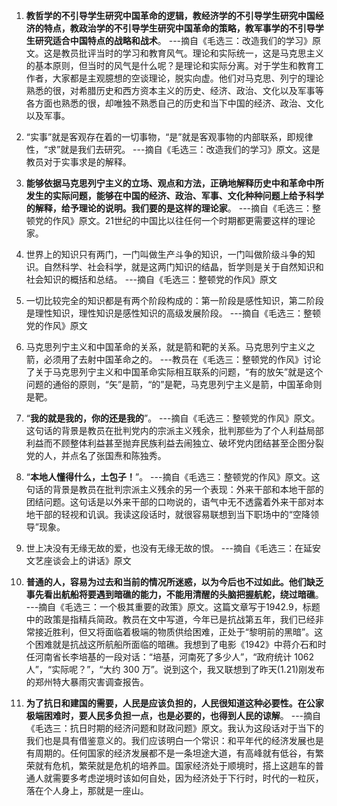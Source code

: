 1. **教哲学的不引导学生研究中国革命的逻辑，教经济学的不引导学生研究中国经济的特点，教政治学的不引导学生研究中国革命的策略，教军事学的不引导学生研究适合中国特点的战略和战术**。 ---摘自《毛选三：改造我们的学习》原文。这是教员批评当时的学习和教育风气。理论和实际统一，这是马克思主义的基本原则，但当时的风气是什么呢？是理论和实际分离。对于学生和教育工作者，大家都是主观臆想的空谈理论，脱实向虚。他们对马克思、列宁的理论熟悉的很，对希腊历史和西方资本主义的历史、经济、政治、文化以及军事等各方面也熟悉的很，却唯独不熟悉自己的历史和当下中国的经济、政治、文化以及军事。

2. “实事”就是客观存在着的一切事物，“是”就是客观事物的内部联系，即规律性，“求”就是我们去研究。 ---摘自《毛选三：改造我们的学习》原文。这是教员对于实事求是的解释。

3. **能够依据马克思列宁主义的立场、观点和方法，正确地解释历史中和革命中所发生的实际问题，能够在中国的经济、政治、军事、文化种种问题上给予科学的解释，给予理论的说明。我们要的是这样的理论家**。 ---摘自《毛选三：整顿党的作风》原文。21世纪的中国比以往任何一个时期都更需要这样的理论家。

4. 世界上的知识只有两门，一门叫做生产斗争的知识，一门叫做阶级斗争的知识。自然科学、社会科学，就是这两门知识的结晶，哲学则是关于自然知识和社会知识的概括和总结。 ---摘自《毛选三：整顿党的作风》原文

5. 一切比较完全的知识都是有两个阶段构成的：第一阶段是感性知识，第二阶段是理性知识，理性知识是感性知识的高级发展阶段。 ---摘自《毛选三：整顿党的作风》原文

6. 马克思列宁主义和中国革命的关系，就是箭和靶的关系。马克思列宁主义之箭，必须用了去射中国革命之的。 ---教员在《毛选三：整顿党的作风》讨论了关于马克思列宁主义和中国革命实际相互联系的问题，“有的放矢”就是这个问题的通俗的原则，“矢”是箭，“的”是靶，马克思列宁主义是箭，中国革命则是靶。

7. “**我的就是我的，你的还是我的**”。 ---摘自《毛选三：整顿党的作风》原文。这句话的背景是教员在批判党内的宗派主义残余，批判那些为了个人利益局部利益而不顾整体利益甚至抛弃民族利益去闹独立、破坏党内团结甚至企图分裂党的人，并点名了张国焘和陈独秀。

8. “**本地人懂得什么，土包子！**”。 ---摘自《毛选三：整顿党的作风》原文。这句话的背景是教员在批判宗派主义残余的另一个表现：外来干部和本地干部的团结问题。这句话是以外来干部的口吻说的，语气中无不透露着外来干部对本地干部的轻视和讥讽。我读这段话时，就很容易联想到当下职场中的“空降领导”现象。

9. 世上决没有无缘无故的爱，也没有无缘无故的恨。 ---摘自《毛选三：在延安文艺座谈会上的讲话》原文

10. **普通的人，容易为过去和当前的情况所迷惑，以为今后也不过如此。他们缺乏事先看出航船将要遇到暗礁的能力，不能用清醒的头脑把握航舵，绕过暗礁**。 ---摘自《毛选三：一个极其重要的政策》原文。这篇文章写于1942.9，标题中的政策是指精兵简政。教员在文中写道，今年已是抗战第五年，我们已经非常接近胜利，但又将面临着极端的物质供给困难，正处于“黎明前的黑暗”。这个困难就是抗战这所航船所面临的暗礁。我想到了电影《1942》中蒋介石和时任河南省长李培基的一段对话：“培基，河南死了多少人”，“政府统计 1062 人”，“实际呢？”，“大约 300 万”。说到这个，我又联想到了昨天(1.21)刚发布的郑州特大暴雨灾害调查报告。

11. **为了抗日和建国的需要，人民是应该负担的，人民很知道这种必要性。在公家极端困难时，要人民多负担一点，也是必要的，也得到人民的谅解**。 ---摘自《毛选三：抗日时期的经济问题和财政问题》原文。我认为这段话对于当下的我们也是具有借鉴意义的。我们应该明白一个常识：和平年代的经济发展也是有周期的。任何国家的经济发展都不是一条坦途大道，有高峰就有低谷，有繁荣就有危机，繁荣就是危机的培养皿。国家经济处于顺境时，搭上这趟车的普通人就需要多考虑逆境时该如何自处，因为经济处于下行时，时代的一粒灰，落在个人身上，那就是一座山。
